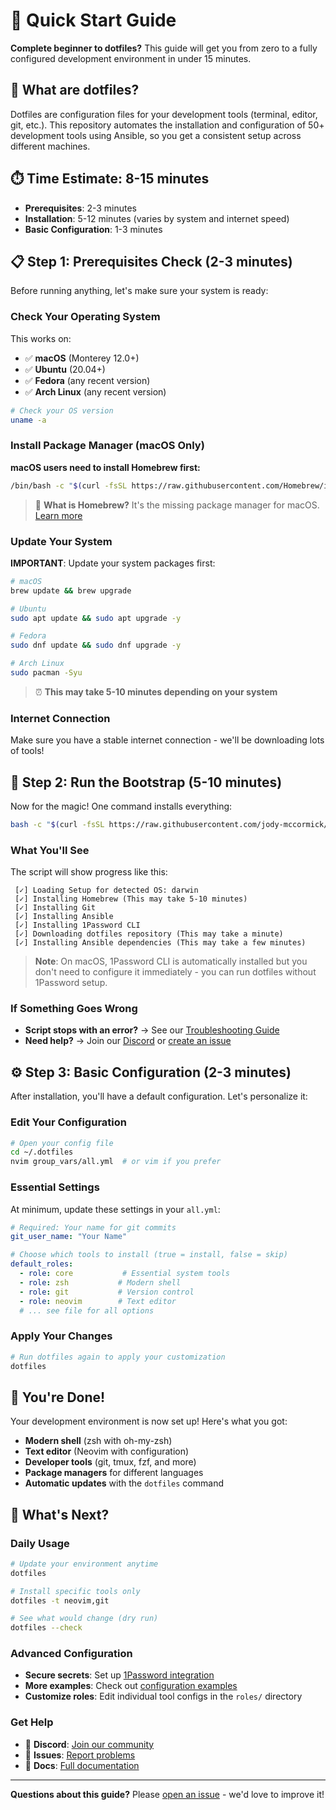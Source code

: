 # 🚀 Quick Start Guide

**Complete beginner to dotfiles?** This guide will get you from zero to a fully configured development environment in under 15 minutes.

## 📖 What are dotfiles?

Dotfiles are configuration files for your development tools (terminal, editor, git, etc.). This repository automates the installation and configuration of 50+ development tools using Ansible, so you get a consistent setup across different machines.

## ⏱️ Time Estimate: 8-15 minutes

- **Prerequisites**: 2-3 minutes
- **Installation**: 5-12 minutes (varies by system and internet speed)
- **Basic Configuration**: 1-3 minutes

## 📋 Step 1: Prerequisites Check (2-3 minutes)

Before running anything, let's make sure your system is ready:

### Check Your Operating System

This works on:
- ✅ **macOS** (Monterey 12.0+)
- ✅ **Ubuntu** (20.04+)
- ✅ **Fedora** (any recent version)
- ✅ **Arch Linux** (any recent version)

```bash
# Check your OS version
uname -a
```

### Install Package Manager (macOS Only)

**macOS users need to install Homebrew first:**

```bash
/bin/bash -c "$(curl -fsSL https://raw.githubusercontent.com/Homebrew/install/HEAD/install.sh)"
```

> 📖 **What is Homebrew?** It's the missing package manager for macOS. [Learn more](https://brew.sh/)

### Update Your System

**IMPORTANT**: Update your system packages first:

```bash
# macOS
brew update && brew upgrade

# Ubuntu
sudo apt update && sudo apt upgrade -y

# Fedora
sudo dnf update && sudo dnf upgrade -y

# Arch Linux
sudo pacman -Syu
```

> ⏰ **This may take 5-10 minutes depending on your system**

### Internet Connection

Make sure you have a stable internet connection - we'll be downloading lots of tools!

## 🚀 Step 2: Run the Bootstrap (5-10 minutes)

Now for the magic! One command installs everything:

```bash
bash -c "$(curl -fsSL https://raw.githubusercontent.com/jody-mccormick/dotfiles/main/bin/dotfiles)"
```

### What You'll See

The script will show progress like this:

```
 [✓] Loading Setup for detected OS: darwin
 [✓] Installing Homebrew (This may take 5-10 minutes)
 [✓] Installing Git
 [✓] Installing Ansible
 [✓] Installing 1Password CLI
 [✓] Downloading dotfiles repository (This may take a minute)
 [✓] Installing Ansible dependencies (This may take a few minutes)
```

> **Note**: On macOS, 1Password CLI is automatically installed but you don't need to configure it immediately - you can run dotfiles without 1Password setup.

### If Something Goes Wrong

- **Script stops with an error?** → See our [Troubleshooting Guide](TROUBLESHOOTING.md)
- **Need help?** → Join our [Discord](https://discord.gg/5M4hjfyRBj) or [create an issue](https://github.com/jody-mccormick/dotfiles/issues)

## ⚙️ Step 3: Basic Configuration (2-3 minutes)

After installation, you'll have a default configuration. Let's personalize it:

### Edit Your Configuration

```bash
# Open your config file
cd ~/.dotfiles
nvim group_vars/all.yml  # or vim if you prefer
```

### Essential Settings

At minimum, update these settings in your `all.yml`:

```yaml
# Required: Your name for git commits
git_user_name: "Your Name"

# Choose which tools to install (true = install, false = skip)
default_roles:
  - role: core           # Essential system tools
  - role: zsh           # Modern shell
  - role: git           # Version control
  - role: neovim        # Text editor
  # ... see file for all options
```

### Apply Your Changes

```bash
# Run dotfiles again to apply your customization
dotfiles
```

## 🎉 You're Done!

Your development environment is now set up! Here's what you got:

- **Modern shell** (zsh with oh-my-zsh)
- **Text editor** (Neovim with configuration)
- **Developer tools** (git, tmux, fzf, and more)
- **Package managers** for different languages
- **Automatic updates** with the `dotfiles` command

## 🔄 What's Next?

### Daily Usage

```bash
# Update your environment anytime
dotfiles

# Install specific tools only
dotfiles -t neovim,git

# See what would change (dry run)
dotfiles --check
```

### Advanced Configuration

- **Secure secrets**: Set up [1Password integration](../README.md#1password-integration)
- **More examples**: Check out [configuration examples](EXAMPLES.md)
- **Customize roles**: Edit individual tool configs in the `roles/` directory

### Get Help

- 💬 **Discord**: [Join our community](https://discord.gg/5M4hjfyRBj)
- 🐛 **Issues**: [Report problems](https://github.com/jody-mccormick/dotfiles/issues)
- 📖 **Docs**: [Full documentation](../README.md)

---

**Questions about this guide?** Please [open an issue](https://github.com/jody-mccormick/dotfiles/issues) - we'd love to improve it!